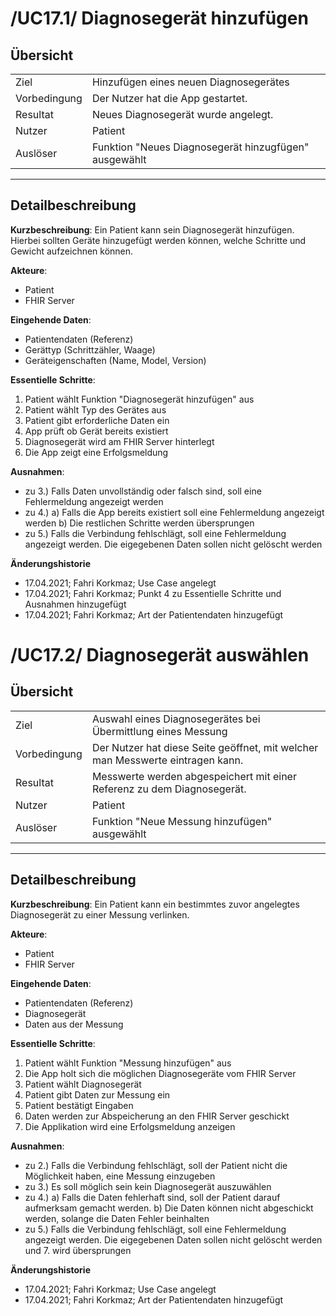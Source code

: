 # /UC17.1/ Diagnosegerät hinzufügen

## Übersicht

  |||
 ---------------|---------------------------------------------------------------
  Ziel          | Hinzufügen eines neuen Diagnosegerätes
  Vorbedingung  | Der Nutzer hat die App gestartet.
  Resultat      | Neues Diagnosegerät wurde angelegt.
  Nutzer        | Patient
  Auslöser      | Funktion "Neues Diagnosegerät hinzugfügen" ausgewählt
  ------------------------------------------------------------------------------

## Detailbeschreibung

**Kurzbeschreibung**: Ein Patient kann sein Diagnosegerät hinzufügen. Hierbei sollten Geräte hinzugefügt werden können, welche Schritte und Gewicht aufzeichnen können.

**Akteure**:
* Patient
* FHIR Server

**Eingehende Daten**:
* Patientendaten (Referenz)
* Gerättyp (Schrittzähler, Waage)
* Geräteigenschaften (Name, Model, Version)

**Essentielle Schritte**:
1. Patient wählt Funktion "Diagnosegerät hinzufügen" aus
2. Patient wählt Typ des Gerätes aus
3. Patient gibt erforderliche Daten ein
4. App prüft ob Gerät bereits existiert
5. Diagnosegerät wird am FHIR Server hinterlegt
6. Die App zeigt eine Erfolgsmeldung

**Ausnahmen**:
- zu 3.) Falls Daten unvollständig oder falsch sind, soll eine Fehlermeldung angezeigt werden 
- zu 4.) a) Falls die App bereits existiert soll eine Fehlermeldung angezeigt werden b) Die restlichen Schritte werden übersprungen
- zu 5.) Falls die Verbindung fehlschlägt, soll eine Fehlermeldung angezeigt werden. Die eigegebenen Daten sollen nicht gelöscht werden

**Änderungshistorie**
* 17.04.2021; Fahri Korkmaz; Use Case angelegt
* 17.04.2021; Fahri Korkmaz; Punkt 4 zu Essentielle Schritte und Ausnahmen hinzugefügt
* 17.04.2021; Fahri Korkmaz; Art der Patientendaten hinzugefügt

# /UC17.2/ Diagnosegerät auswählen

## Übersicht

  |||
 ---------------|---------------------------------------------------------------
  Ziel          | Auswahl eines Diagnosegerätes bei Übermittlung eines Messung
  Vorbedingung  | Der Nutzer hat diese Seite geöffnet, mit welcher man Messwerte eintragen kann.
  Resultat      | Messwerte werden abgespeichert mit einer Referenz zu dem Diagnosegerät.
  Nutzer        | Patient
  Auslöser      | Funktion "Neue Messung hinzufügen" ausgewählt
  ------------------------------------------------------------------------------

## Detailbeschreibung

**Kurzbeschreibung**: Ein Patient kann ein bestimmtes zuvor angelegtes Diagnosegerät zu einer Messung verlinken.

**Akteure**:
* Patient
* FHIR Server

**Eingehende Daten**:
* Patientendaten (Referenz)
* Diagnosegerät
* Daten aus der Messung

**Essentielle Schritte**:
1. Patient wählt Funktion "Messung hinzufügen" aus
2. Die App holt sich die möglichen Diagnosegeräte vom FHIR Server
3. Patient wählt Diagnosegerät
4. Patient gibt Daten zur Messung ein
5. Patient bestätigt Eingaben
6. Daten werden zur Abspeicherung an den FHIR Server geschickt
7. Die Applikation wird eine Erfolgsmeldung anzeigen

**Ausnahmen**:
- zu 2.) Falls die Verbindung fehlschlägt, soll der Patient nicht die Möglichkeit haben, eine Messung einzugeben
- zu 3.) Es soll möglich sein kein Diagnosegerät auszuwählen
- zu 4.) a) Falls die Daten fehlerhaft sind, soll der Patient darauf aufmerksam gemacht werden. b) Die Daten können nicht abgeschickt werden, solange die Daten Fehler beinhalten
- zu 5.) Falls die Verbindung fehlschlägt, soll eine Fehlermeldung angezeigt werden. Die eigegebenen Daten sollen nicht gelöscht werden und 7. wird übersprungen

**Änderungshistorie**
* 17.04.2021; Fahri Korkmaz; Use Case angelegt
* 17.04.2021; Fahri Korkmaz; Art der Patientendaten hinzugefügt
